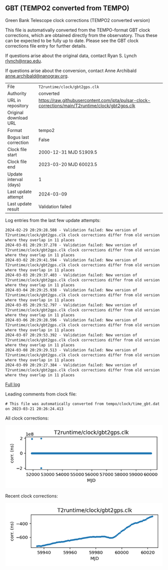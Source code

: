 
## GBT (TEMPO2 converted from TEMPO)

Green Bank Telescope clock corrections (TEMPO2 converted version)

This file is automativally converted from the TEMPO-format GBT
clock corrections, which are obtained directly from the observatory.
Thus these can be expected to be fully up to date. Please see the
GBT clock corrections file entry for further details.

If questions arise about the original data, contact Ryan S. Lynch
<rlynch@nrao.edu>.

If questions arise about the conversion, contact Anne Archibald
<anne.archibald@nanograv.org>.

|     |     |
|:--- |:--- |
| File | `T2runtime/clock/gbt2gps.clk` |
| Authority | converted |
| URL in repository | <https://raw.githubusercontent.com/ipta/pulsar-clock-corrections/main/T2runtime/clock/gbt2gps.clk> |
| Original download URL | <None> |
| Format | tempo2 |
| Bogus last correction | False |
| Clock file start | 2000-12-31 MJD 51909.5 |
| Clock file end | 2023-03-20 MJD 60023.5 |
| Update interval (days) | 1 |
| Last update attempt | 2024-03-09 |
| Last update result | Validation failed |

Log entries from the last few update attempts:
```
2024-02-29 20:29:28.508 - Validation failed: New version of T2runtime/clock/gbt2gps.clk clock corrections differ from old version where they overlap in 11 places
2024-03-01 20:29:37.278 - Validation failed: New version of T2runtime/clock/gbt2gps.clk clock corrections differ from old version where they overlap in 11 places
2024-03-02 20:29:41.594 - Validation failed: New version of T2runtime/clock/gbt2gps.clk clock corrections differ from old version where they overlap in 11 places
2024-03-03 20:29:37.403 - Validation failed: New version of T2runtime/clock/gbt2gps.clk clock corrections differ from old version where they overlap in 11 places
2024-03-04 20:29:25.938 - Validation failed: New version of T2runtime/clock/gbt2gps.clk clock corrections differ from old version where they overlap in 11 places
2024-03-05 20:29:52.797 - Validation failed: New version of T2runtime/clock/gbt2gps.clk clock corrections differ from old version where they overlap in 11 places
2024-03-06 20:29:28.596 - Validation failed: New version of T2runtime/clock/gbt2gps.clk clock corrections differ from old version where they overlap in 11 places
2024-03-07 20:29:53.392 - Validation failed: New version of T2runtime/clock/gbt2gps.clk clock corrections differ from old version where they overlap in 11 places
2024-03-08 20:29:29.513 - Validation failed: New version of T2runtime/clock/gbt2gps.clk clock corrections differ from old version where they overlap in 11 places
2024-03-09 20:29:27.384 - Validation failed: New version of T2runtime/clock/gbt2gps.clk clock corrections differ from old version where they overlap in 11 places
```
[Full log](https://raw.githubusercontent.com/ipta/pulsar-clock-corrections/main/log/T2runtime/clock/gbt2gps.clk.log)

Leading comments from clock file:

    # This file was automatically converted from tempo/clock/time_gbt.dat on 2023-03-21 20:26:24.413



All clock corrections:

![plot of all clock corrections](gbt2gps.clk.png "All corrections")

Recent clock corrections:

![plot of recent clock corrections](gbt2gps.clk.short.png "Recent corrections")

